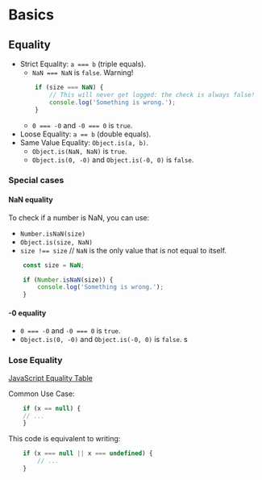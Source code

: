 # Basics


## Equality

- Strict Equality: `a === b` (triple equals).  
    - `NaN === NaN` is `false`. Warning! 
    ```js 
        if (size === NaN) {
            // This will never get logged: the check is always false!
            console.log('Something is wrong.');
        }
    ```
    - `0 === -0` and `-0 === 0` is `true`.
- Loose Equality: `a == b` (double equals).
- Same Value Equality: `Object.is(a, b)`.
  - `Object.is(NaN, NaN)` is `true`.
  - `Object.is(0, -0)` and `Object.is(-0, 0)` is `false`.


### Special cases

#### NaN equality
To check if a number is NaN, you can use:
- `Number.isNaN(size)`
- `Object.is(size, NaN)`
- `size !== size` // `NaN` is the only value that is not equal to itself. 

```js
    const size = NaN;

    if (Number.isNaN(size)) {
        console.log('Something is wrong.');
    }
```

#### -0 equality
  - `0 === -0` and `-0 === 0` is `true`.
  - `Object.is(0, -0)` and `Object.is(-0, 0)` is `false`.
s

### Lose Equality

[JavaScript Equality Table](https://dorey.github.io/JavaScript-Equality-Table/)

Common Use Case: 

```js
    if (x == null) {
    // ...
    }
```

This code is equivalent to writing:

```js 
    if (x === null || x === undefined) {
        // ...
    }
```




